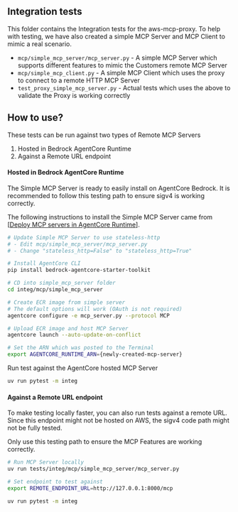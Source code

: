 ## Integration tests

This folder contains the Integration tests for the aws-mcp-proxy. To help with testing, we have also created a simple MCP Server and MCP Client to mimic a real scenario.

* `mcp/simple_mcp_server/mcp_server.py` - A simple MCP Server which supports different features to mimic the Customers remote MCP Server
* `mcp/simple_mcp_client.py` - A simple MCP Client which uses the proxy to connect to a remote HTTP MCP Server
* `test_proxy_simple_mcp_server.py` - Actual tests which uses the above to validate the Proxy is working correctly

## How to use?

These tests can be run against two types of Remote MCP Servers

1. Hosted in Bedrock AgentCore Runtime
1. Against a Remote URL endpoint

#### Hosted in Bedrock AgentCore Runtime

The Simple MCP Server is ready to easily install on AgentCore Bedrock. It is recommended to follow this testing path to ensure sigv4 is working correctly.

The following instructions to install the Simple MCP Server came from [[Deploy MCP servers in AgentCore Runtime](https://docs.aws.amazon.com/bedrock-agentcore/latest/devguide/runtime-mcp.html#runtime-mcp-create-server)].

```bash
# Update Simple MCP Server to use stateless-http
# - Edit mcp/simple_mcp_server/mcp_server.py
# - Change "stateless_http=False" to "stateless_http=True"

# Install AgentCore CLI
pip install bedrock-agentcore-starter-toolkit

# CD into simple_mcp_server folder
cd integ/mcp/simple_mcp_server

# Create ECR image from simple server
# The default options will work (OAuth is not required)
agentcore configure -e mcp_server.py --protocol MCP

# Upload ECR image and host MCP Server
agentcore launch --auto-update-on-conflict

# Set the ARN which was posted to the Terminal
export AGENTCORE_RUNTIME_ARN={newly-created-mcp-server}
```

Run test against the AgentCore hosted MCP Server

```bash
uv run pytest -m integ
```


#### Against a Remote URL endpoint

To make testing locally faster, you can also run tests against a remote URL. Since this endpoint might not be hosted on AWS, the sigv4 code path might not be fully tested.

Only use this testing path to ensure the MCP Features are working correctly.

```bash
# Run MCP Server locally
uv run tests/integ/mcp/simple_mcp_server/mcp_server.py

# Set endpoint to test against
export REMOTE_ENDPOINT_URL=http://127.0.0.1:8000/mcp
```

```bash
uv run pytest -m integ
```
